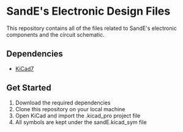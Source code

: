 # SandE's Electronic Design Files

This repository contains all of the files related to SandE's electronic components and the circuit schematic.

## Dependencies
- [KiCad7](https://www.kicad.org/download/)

## Get Started
1. Download the required dependencies
2. Clone this repository on your local machine
3. Open KiCad and import the .kicad_pro project file
4. All symbols are kept under the sandE.kicad_sym file
